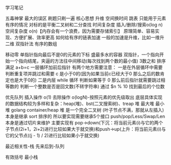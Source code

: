 学习笔记

五毒神掌
最大的误区
    刷题只刷一遍
核心思想
    升维
    空间换时间
跳表
    只能用于元素有序的情况
    对标的是平衡二叉树和二分查找
    时间复杂度 插入/删除/搜索o(log n)
    空间复杂度 o(n)【内存会有一个浪费，因为需要存储索引】
    原理简单、容易实现、方便扩展、效率更高
    如何给有序的链表加速
        一般的加速是升维，比如一维升二维
双指针法
    有序的数组

移动零
    单指针指向最后不是0的元素的下标
盛最多水的容器
    双指针，一个指向开始一个指向结尾，夹逼的方法往中间移动(每次找到两个数的最小值)
3数之和
    排序
    满足 a+b=c
    一层循环加前后指针
    有两个地方需要注意：
        一是在外层循环中需要判断重复项并跳过和需要 c 是小于0的(因为如果当前c已经大于0 那么之后的数肯定也是大于0的)
        二是内层 while 循环 判断如果等于 0 那么前后指针就需要跳过相等数的
判断一个整数是否是回文数(不转字符串)
        通过 $n % 10 找到最后的个位数

优先队列
    插入操作 o(1)
    去除操作 o(logN)-按照元素的优先级取出
    底层具体实现的数据结构较为多样和复杂：heap(堆)、bst(二叉搜索树)、treap
堆
    最大堆
    最小堆
    golang container/heap 堆
        是一个完全二叉树 (叶子节点不满，那就从左插入)
        本身是继承 sort 排序的
        所以要实现需要继承5个接口 push/pop/Less/Swap/Len
        本身是通过切片来维护 主要实现有 pop->down(下沉：将当前元素(i)与它的两个子节点(2i+1，2i+2)进行比较如果大于就交换)和push->up(上升：将当前元素(i)与它的父节点((j - 1) / 2)进行比较如果小于就交换)

最近相关性-栈
先来后到-队列

有效括号
最小栈